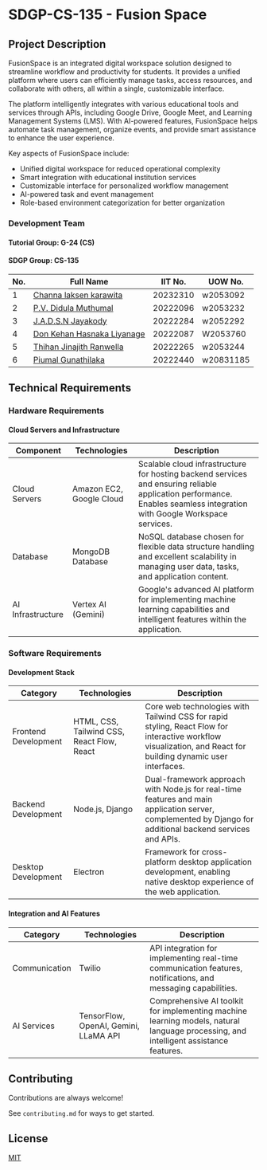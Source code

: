 # SDGP-CS-135 - Fusion Space

## Project Description

FusionSpace is an integrated digital workspace solution designed to streamline workflow and productivity for students. It provides a unified platform where users can efficiently manage tasks, access resources, and collaborate with others, all within a single, customizable interface.

The platform intelligently integrates with various educational tools and services through APIs, including Google Drive, Google Meet, and Learning Management Systems (LMS). With AI-powered features, FusionSpace helps automate task management, organize events, and provide smart assistance to enhance the user experience.

Key aspects of FusionSpace include:
- Unified digital workspace for reduced operational complexity
- Smart integration with educational institution services
- Customizable interface for personalized workflow management
- AI-powered task and event management
- Role-based environment categorization for better organization

### Development Team

#### Tutorial Group: G-24 (CS)
#### SDGP Group: CS-135

| No. | Full Name | IIT No. | UOW No. |
|-----|-----------|---------|----------|
| 1 | [Channa laksen karawita](https://www.github.com/octokatherine) | 20232310 | w2053092 |
| 2 | [P.V. Didula Muthumal](https://www.github.com/octokatherine) | 20222096 | w2053232 |
| 3 | [J.A.D.S.N Jayakody](https://www.github.com/octokatherine) | 20222284 | w2052292 |
| 4 | [Don Kehan Hasnaka Liyanage](https://www.github.com/octokatherine) | 20222087 | W2053760 |
| 5 | [Thihan Jinajith Ranwella](https://www.github.com/octokatherine) | 20222265 | w2053244 |
| 6 | [Piumal Gunathilaka](https://www.github.com/octokatherine) | 20222440 | w20831185 |

## Technical Requirements

### Hardware Requirements

#### Cloud Servers and Infrastructure
| Component | Technologies | Description |
|-----------|--------------|-------------|
| Cloud Servers | Amazon EC2, Google Cloud | Scalable cloud infrastructure for hosting backend services and ensuring reliable application performance. Enables seamless integration with Google Workspace services. |
| Database | MongoDB Database | NoSQL database chosen for flexible data structure handling and excellent scalability in managing user data, tasks, and application content. |
| AI Infrastructure | Vertex AI (Gemini) | Google's advanced AI platform for implementing machine learning capabilities and intelligent features within the application. |

### Software Requirements

#### Development Stack
| Category | Technologies | Description |
|----------|--------------|-------------|
| Frontend Development | HTML, CSS, Tailwind CSS, React Flow, React | Core web technologies with Tailwind CSS for rapid styling, React Flow for interactive workflow visualization, and React for building dynamic user interfaces. |
| Backend Development | Node.js, Django | Dual-framework approach with Node.js for real-time features and main application server, complemented by Django for additional backend services and APIs. |
| Desktop Development | Electron | Framework for cross-platform desktop application development, enabling native desktop experience of the web application. |

#### Integration and AI Features
| Category | Technologies | Description |
|----------|--------------|-------------|
| Communication | Twilio | API integration for implementing real-time communication features, notifications, and messaging capabilities. |
| AI Services | TensorFlow, OpenAI, Gemini, LLaMA API | Comprehensive AI toolkit for implementing machine learning models, natural language processing, and intelligent assistance features. |

## Contributing

Contributions are always welcome!

See `contributing.md` for ways to get started.

## License

[MIT](https://choosealicense.com/licenses/mit/)